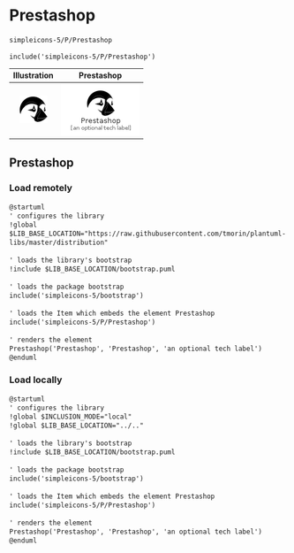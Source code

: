 # Prestashop


```text
simpleicons-5/P/Prestashop
```

```text
include('simpleicons-5/P/Prestashop')
```



| Illustration | Prestashop |
| :---: | :---: |
| ![illustration for Illustration](../../simpleicons-5/P/Prestashop.png) | ![illustration for Prestashop](../../simpleicons-5/P/Prestashop.Local.png) |




## Prestashop

### Load remotely
```plantuml
@startuml
' configures the library
!global $LIB_BASE_LOCATION="https://raw.githubusercontent.com/tmorin/plantuml-libs/master/distribution"

' loads the library's bootstrap
!include $LIB_BASE_LOCATION/bootstrap.puml

' loads the package bootstrap
include('simpleicons-5/bootstrap')

' loads the Item which embeds the element Prestashop
include('simpleicons-5/P/Prestashop')

' renders the element
Prestashop('Prestashop', 'Prestashop', 'an optional tech label')
@enduml
```

### Load locally
```plantuml
@startuml
' configures the library
!global $INCLUSION_MODE="local"
!global $LIB_BASE_LOCATION="../.."

' loads the library's bootstrap
!include $LIB_BASE_LOCATION/bootstrap.puml

' loads the package bootstrap
include('simpleicons-5/bootstrap')

' loads the Item which embeds the element Prestashop
include('simpleicons-5/P/Prestashop')

' renders the element
Prestashop('Prestashop', 'Prestashop', 'an optional tech label')
@enduml
```

